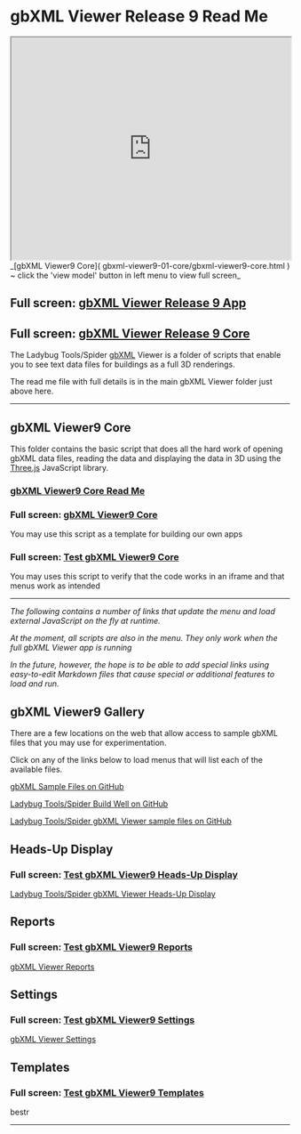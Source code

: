 <span style=display:none; >[You are now in a GitHub source code view - click this link to view Read Me file as a web page](http://www.ladybug.tools/spider/gbxml-viewer/index.html#README.md "View file as a web page." ) </span>

# gbXML Viewer Release 9 Read Me


<iframe class=iframeReadMe src=http://www.ladybug.tools/spider/gbxml-viewer/r9/gbxml-viewer9-01-core/gbxml-viewer9-core.html width=100% height=400px onload=this.contentWindow.controls.enableZoom=false; >Iframes are not displayed on github.com</iframe>
_[gbXML Viewer9 Core]( gbxml-viewer9-01-core/gbxml-viewer9-core.html ) ~ click the 'view model' button in left menu to view full screen_

## Full screen: [gbXML Viewer Release 9 App]( http://www.ladybug.tools/spider/gbxml-viewer/ )


## Full screen: [gbXML Viewer Release 9 Core]( http://www.ladybug.tools/spider/gbxml-viewer/r9/gbxml-viewer9-01-core/gbxml-viewer8-core.html )

The Ladybug Tools/Spider [gbXML]( http://www.gbxml.org/ ) Viewer is a folder of scripts that enable you to see text data files for buildings as a full 3D renderings.

The read me file with full details is in the main gbXML Viewer folder just above here.

***




## gbXML Viewer9 Core

This folder contains the basic script that does all the hard work of opening gbXML data files, reading the data and displaying the data in 3D using the [Three.js]( https://threejs.org ) JavaScript library.

### [gbXML Viewer9 Core Read Me]( #../gbxml-viewer9-01-core/README.md )

### Full screen:  [gbXML Viewer9 Core]( #../gbxml-viewer9-01-core/gbxml-viewer9-core.html )

You may use this script as a template for building our own apps

### Full screen:  [Test gbXML Viewer9 Core]( ../gbxml-viewer9-01-core/test-gbxml-viewer9-core.html )

You may uses this script to verify that the code works in an iframe and that menus work as intended

***

_The following contains a number of links that update the menu and load external JavaScript on the fly at runtime._

_At the moment, all scripts are also in the menu. They only work when the full gbXML Viewer app is running_

_In the future, however, the hope is to be able to add special links using easy-to-edit Markdown files that cause special or additional features to load and run._


## gbXML Viewer9 Gallery

There are a few locations on the web that allow access to sample gbXML files that you may use for experimentation.

Click on any of the links below to load menus that will list each of the available files.

<a href = "JavaScript:( function(){
		const script = document.head.appendChild( document.createElement( 'script' ) );
		script.src = '../gbxml-viewer9-02-gallery/gbxml-viewer9-gallery-gbxml.js';
} )()" >
gbXML Sample Files on GitHub</a>

<a href= "JavaScript:( function(){
		const script = document.head.appendChild( document.createElement( 'script' ) );
		script.src = '../gbxml-viewer9-02-gallery/gbxml-viewer9-gallery-spider-build-well.js';
} )()" >
Ladybug Tools/Spider Build Well on GitHub</a>

<a href=
"JavaScript:(
	function(){
		const script = document.head.appendChild( document.createElement( 'script' ) );
		script.src = '../gbxml-viewer9-02-gallery/gbxml-viewer9-gallery-spider-viewer-samples.js';
} )()" >
Ladybug Tools/Spider gbXML Viewer sample files on GitHub</a>



## Heads-Up Display

### Full screen: [Test gbXML Viewer9 Heads-Up Display]( ../gbxml-viewer9-03-heads-up-displa/test-gbxml-viewer9-heads-up-displa.html )

<a href= "JavaScript:( function(){
		const script = document.head.appendChild( document.createElement( 'script' ) );
		script.src = '../gbxml-viewer9-03-heads-up-display/gbxml-viewer9-heads-up-display.js';
} )()" >
Ladybug Tools/Spider gbXML Viewer Heads-Up Display</a>


## Reports

### Full screen: [Test gbXML Viewer9 Reports]( ../gbxml-viewer9-05-reports/test-gbxml-viewer9-reports.html )

<a href = "JavaScript:( function(){
	const script = document.head.appendChild( document.createElement( 'script' ) );
	script.src = '../gbxml-viewer9-05-reports/gbxml-viewer9-reports.js';
} )()" >
gbXML Viewer Reports</a>



## Settings

### Full screen: [Test gbXML Viewer9 Settings]( ../gbxml-viewer9-04-settings/test-gbxml-viewer9-settings.html )

<a href = "JavaScript:( function(){
	const script = document.head.appendChild( document.createElement( 'script' ) );
	script.src = '../gbxml-viewer9-04-settings/gbxml-viewer9-settings.js';
} )()" >
gbXML Viewer Settings</a>


## Templates

### Full screen: [Test gbXML Viewer9 Templates]( ../gbxml-viewer9-templates/test-gbxml-viewer9-template.html )

<!--
<a href= "JavaScript:( function(){
		const script = document.head.appendChild( document.createElement( 'script' ) );
		script.src = '../gbxml-viewer9-templates/gbxml-viewer9-template.js';
} )()" >
gbXML Viewer Template</a>

-->

bestr

***


<!--

## Full screen: [gbXML Viewer8 App]( http://www.ladybug.tools/spider/gbxml-viewer/ )


## Full screen: [gbXML Viewer9 Core]( gbxml-viewer9-01-core/gbxml-viewer9-core.html )

The read me file with full details is in the main gbXML Viewer folder just above here

-->

